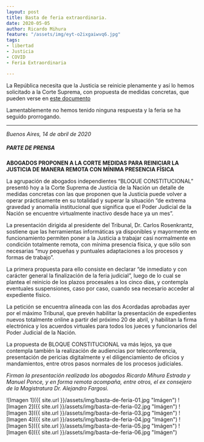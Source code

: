 ```yaml
---
layout: post
title: Basta de feria extraordinaria.
date: 2020-05-05
author: Ricardo Mihura
feature: "/assets/img/eyt-o2ixgaiwvq6.jpg"
tags:
- libertad
- Justicia
- COVID
- Feria Extraordinaria

---
```

La República necesita que la Justicia se reinicie plenamente y así lo hemos solicitado a la Corte Suprema, con propuesta de medidas concretas, que pueden verse en [este documento](https://1drv.ms/b/s!Ah0sfoie1drYh4wSm2RlqDpmeE6y6A?e=NSso0y)

Lamentablemente no hemos tenido ninguna respuesta y la feria se ha seguido prorrogando.

----
*Buenos Aires, 14  de abril de 2020*

##### **PARTE DE PRENSA**

**ABOGADOS PROPONEN A LA CORTE MEDIDAS PARA REINICIAR LA JUSTICIA DE MANERA REMOTA CON MÍNIMA PRESENCIA FÍSICA**

La agrupación de abogados independientes “BLOQUE CONSTITUCIONAL” presentó hoy a la Corte Suprema de Justicia de la Nación un detalle de medidas concretas con las que proponen que la Justicia puede volver a operar prácticamente en su totalidad y superar la situación “de extrema gravedad y anomalía institucional que significa que el Poder Judicial de la Nación se encuentre virtualmente inactivo desde hace ya un mes”.

La presentación dirigida al presidente del Tribunal, Dr. Carlos Rosenkrantz, sostiene que las herramientas informáticas ya disponibles y mayormente en funcionamiento permiten poner a la Justicia a trabajar casi normalmente en condición totalmente remota, con mínima presencia física, y que sólo son necesarias “muy pequeñas y puntuales adaptaciones a los procesos y formas de trabajo”.

La primera propuesta para ello consiste en declarar “de inmediato y con carácter general la finalización de la feria judicial”, luego de lo cual se plantea el reinicio de los plazos procesales a los cinco días, y contempla eventuales suspensiones, caso por caso, cuando sea necesario acceder al expediente físico.

La petición se encuentra alineada con las dos Acordadas aprobadas ayer por el máximo Tribunal, que prevén habilitar la presentación de expedientes nuevos totalmente online a partir del próximo 20 de abril, y habilitan la firma electrónica y los acuerdos virtuales para todos los jueces y funcionarios del Poder Judicial de la Nación.

La propuesta de BLOQUE CONSTITUCIONAL va más lejos, ya que contempla también la realización de audiencias por teleconferencia, presentación de pericias digitalmente y el diligenciamiento de oficios y mandamientos, entre otros pasos normales de los procesos judiciales.


*Firman la presentación realizada los abogados Ricardo Mihura Estrada y Manuel Ponce, y en forma remota acompaña, entre otros, el ex consejero de la Magistratura Dr. Alejandro Fargosi.*

![Imagen 1]({{ site.url }}/assets/img/basta-de-feria-01.jpg "Imágen")
![Imagen 2]({{ site.url }}/assets/img/basta-de-feria-02.jpg "Imágen")
![Imagen 3]({{ site.url }}/assets/img/basta-de-feria-03.jpg "Imágen")
![Imagen 4]({{ site.url }}/assets/img/basta-de-feria-04.jpg "Imágen")
![Imagen 5]({{ site.url }}/assets/img/basta-de-feria-05.jpg "Imágen")
![Imagen 6]({{ site.url }}/assets/img/basta-de-feria-06.jpg "Imágen")